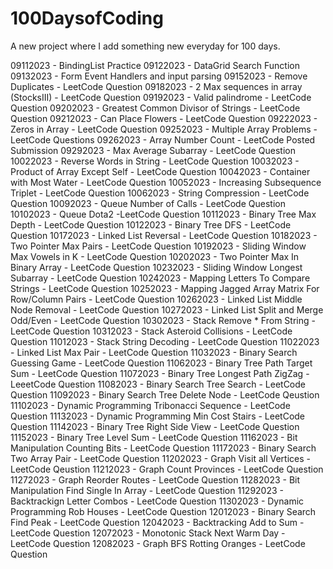 # 100DaysofCoding
A new project where I add something new everyday for 100 days.

09112023 - BindingList Practice
09122023 - DataGrid Search Function
09132023 - Form Event Handlers and input parsing
09152023 - Remove Duplicates - LeetCode Question
09182023 - 2 Max sequences in array (StocksIII) - LeetCode Question
09192023 - Valid palindrome - LeetCode Question
09202023 - Greatest Common Divisor of Strings - LeetCode Question
09212023 - Can Place Flowers - LeetCode Question
09222023 - Zeros in Array - LeetCode Question
09252023 - Multiple Array Problems - LeetCode Questions
09262023 - Array Number Count - LeetCode Posted Submission
09292023 - Max Average Subarray - LeetCode Question
10022023 - Reverse Words in String - LeetCode Question
10032023 - Product of Array Except Self - LeetCode Question
10042023 - Container with Most Water - LeetCode Question
10052023 - Increasing Subsequence Triplet - LeetCode Question
10062023 - String Compression - LeetCode Question
10092023 - Queue Number of Calls - LeetCode Question
10102023 - Queue Dota2 -LeetCode Question
10112023 - Binary Tree Max Depth - LeetCode Question
10122023 - Binary Tree DFS - LeetCode Question
10172023 - Linked List Reversal - LeetCode Question
10182023 - Two Pointer Max Pairs - LeetCode Question
10192023 - Sliding Window Max Vowels in K - LeetCode Question
10202023 - Two Pointer Max In Binary Array - LeetCode Question
10232023 - Sliding Window Longest Subarray - LeetCode Question
10242023 - Mapping Letters To Compare Strings - LeetCode Question
10252023 - Mapping Jagged Array Matrix For Row/Column Pairs - LeetCode Question
10262023 - Linked List Middle Node Removal - LeetCode Question
10272023 - Linked List Split and Merge Odd/Even - LeetCode Question
10302023 - Stack Remove * From String - LeetCode Question
10312023 - Stack Asteroid Collisions - LeetCode Question
11012023 - Stack String Decoding - LeetCode Question
11022023 - Linked List Max Pair - LeetCode Question
11032023 - Binary Search Guessing Game - LeetCode Question
11062023 - Binary Tree Path Target Sum - LeetCode Question
11072023 - Binary Tree Longest Path ZigZag - LeeetCode Question
11082023 - Binary Search Tree Search - LeetCode Question
11092023 - Binary Search Tree Delete Node - LeetCode Qeustion
11102023 - Dynamic Programming Tribonacci Sequence - LeetCode Question
11132023 - Dynamic Programming Min Cost Stairs - LeetCode Question
11142023 - Binary Tree Right Side View - LeetCode Question
11152023 - Binary Tree Level Sum - LeetCode Question
11162023 - Bit Manipulation Counting Bits - LeetCode Question
11172023 - Binary Search Two Array Pair - LeetCode Question
11202023 - Graph Visit all Vertices - LeetCode Qeustion
11212023 - Graph Count Provinces - LeetCode Question
11272023 - Graph Reorder Routes - LeetCode Question
11282023 - Bit Manipulation Find Single In Array - LeetCode Question
11292023 - Backtrackign Letter Combos - LeetCode Question
11302023 - Dynamic Programming Rob Houses - LeetCode Question
12012023 - Binary Search Find Peak - LeetCode Question
12042023 - Backtracking Add to Sum - LeetCode Question
12072023 - Monotonic Stack Next Warm Day - LeetCode Question
12082023 - Graph BFS Rotting Oranges - LeetCode Question
